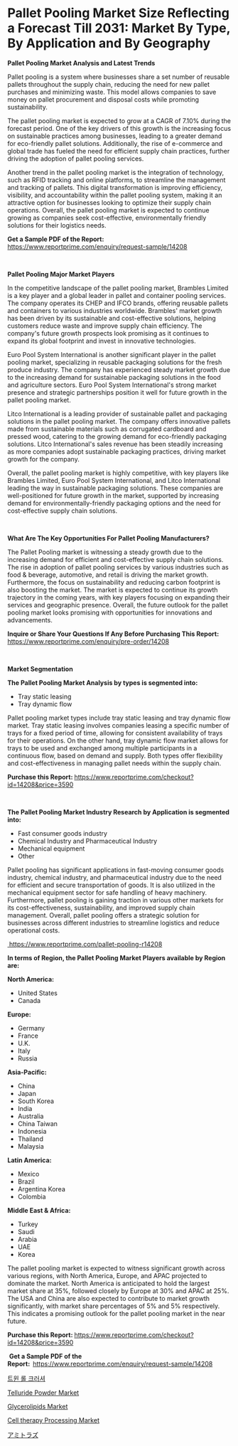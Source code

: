 <p><h1>Pallet Pooling Market Size Reflecting a Forecast Till 2031: Market By Type, By Application and By Geography</h1></p><p><strong>Pallet Pooling Market Analysis and Latest Trends</strong></p>
<p><p>Pallet pooling is a system where businesses share a set number of reusable pallets throughout the supply chain, reducing the need for new pallet purchases and minimizing waste. This model allows companies to save money on pallet procurement and disposal costs while promoting sustainability.</p><p>The pallet pooling market is expected to grow at a CAGR of 7.10% during the forecast period. One of the key drivers of this growth is the increasing focus on sustainable practices among businesses, leading to a greater demand for eco-friendly pallet solutions. Additionally, the rise of e-commerce and global trade has fueled the need for efficient supply chain practices, further driving the adoption of pallet pooling services.</p><p>Another trend in the pallet pooling market is the integration of technology, such as RFID tracking and online platforms, to streamline the management and tracking of pallets. This digital transformation is improving efficiency, visibility, and accountability within the pallet pooling system, making it an attractive option for businesses looking to optimize their supply chain operations. Overall, the pallet pooling market is expected to continue growing as companies seek cost-effective, environmentally friendly solutions for their logistics needs.</p></p>
<p><strong>Get a Sample PDF of the Report:&nbsp;</strong> <a href="https://www.reportprime.com/enquiry/request-sample/14208">https://www.reportprime.com/enquiry/request-sample/14208</a></p>
<p>&nbsp;</p>
<p><strong>Pallet Pooling Major Market Players</strong></p>
<p><p>In the competitive landscape of the pallet pooling market, Brambles Limited is a key player and a global leader in pallet and container pooling services. The company operates its CHEP and IFCO brands, offering reusable pallets and containers to various industries worldwide. Brambles' market growth has been driven by its sustainable and cost-effective solutions, helping customers reduce waste and improve supply chain efficiency. The company's future growth prospects look promising as it continues to expand its global footprint and invest in innovative technologies.</p><p>Euro Pool System International is another significant player in the pallet pooling market, specializing in reusable packaging solutions for the fresh produce industry. The company has experienced steady market growth due to the increasing demand for sustainable packaging solutions in the food and agriculture sectors. Euro Pool System International's strong market presence and strategic partnerships position it well for future growth in the pallet pooling market.</p><p>Litco International is a leading provider of sustainable pallet and packaging solutions in the pallet pooling market. The company offers innovative pallets made from sustainable materials such as corrugated cardboard and pressed wood, catering to the growing demand for eco-friendly packaging solutions. Litco International's sales revenue has been steadily increasing as more companies adopt sustainable packaging practices, driving market growth for the company.</p><p>Overall, the pallet pooling market is highly competitive, with key players like Brambles Limited, Euro Pool System International, and Litco International leading the way in sustainable packaging solutions. These companies are well-positioned for future growth in the market, supported by increasing demand for environmentally-friendly packaging options and the need for cost-effective supply chain solutions.</p></p>
<p>&nbsp;</p>
<p><strong>What Are The Key Opportunities For Pallet Pooling Manufacturers?</strong></p>
<p><p>The Pallet Pooling market is witnessing a steady growth due to the increasing demand for efficient and cost-effective supply chain solutions. The rise in adoption of pallet pooling services by various industries such as food & beverage, automotive, and retail is driving the market growth. Furthermore, the focus on sustainability and reducing carbon footprint is also boosting the market. The market is expected to continue its growth trajectory in the coming years, with key players focusing on expanding their services and geographic presence. Overall, the future outlook for the pallet pooling market looks promising with opportunities for innovations and advancements.</p></p>
<p><strong>Inquire or Share Your Questions If Any Before Purchasing This Report:</strong> <a href="https://www.reportprime.com/enquiry/pre-order/14208">https://www.reportprime.com/enquiry/pre-order/14208</a></p>
<p>&nbsp;</p>
<p><strong>Market Segmentation</strong></p>
<p><strong>The Pallet Pooling Market Analysis by types is segmented into:</strong></p>
<p><ul><li>Tray static leasing</li><li>Tray dynamic flow</li></ul></p>
<p><p>Pallet pooling market types include tray static leasing and tray dynamic flow market. Tray static leasing involves companies leasing a specific number of trays for a fixed period of time, allowing for consistent availability of trays for their operations. On the other hand, tray dynamic flow market allows for trays to be used and exchanged among multiple participants in a continuous flow, based on demand and supply. Both types offer flexibility and cost-effectiveness in managing pallet needs within the supply chain.</p></p>
<p><strong>Purchase this Report:&nbsp;</strong><a href="https://www.reportprime.com/checkout?id=14208&price=3590">https://www.reportprime.com/checkout?id=14208&price=3590</a></p>
<p>&nbsp;</p>
<p><strong>The Pallet Pooling Market Industry Research by Application is segmented into:</strong></p>
<p><ul><li>Fast consumer goods industry</li><li>Chemical Industry and Pharmaceutical Industry</li><li>Mechanical equipment</li><li>Other</li></ul></p>
<p><p>Pallet pooling has significant applications in fast-moving consumer goods industry, chemical industry, and pharmaceutical industry due to the need for efficient and secure transportation of goods. It is also utilized in the mechanical equipment sector for safe handling of heavy machinery. Furthermore, pallet pooling is gaining traction in various other markets for its cost-effectiveness, sustainability, and improved supply chain management. Overall, pallet pooling offers a strategic solution for businesses across different industries to streamline logistics and reduce operational costs.</p></p>
<p><a href="https://www.reportprime.com/pallet-pooling-r14208">&nbsp;https://www.reportprime.com/pallet-pooling-r14208</a></p>
<p><strong>In terms of Region, the Pallet Pooling Market Players available by Region are:</strong></p>
<p>
    <p> <strong> North America: </strong>
        <ul>
            <li>United States</li>
            <li>Canada</li>
        </ul>
        </p> 
    <p> <strong> Europe: </strong>
        <ul>
            <li>Germany</li>
            <li>France</li>
            <li>U.K.</li>
            <li>Italy</li>
            <li>Russia</li>
        </ul>
        </p> 
    <p> <strong> Asia-Pacific: </strong>
        <ul>
            <li>China</li>
            <li>Japan</li>
            <li>South Korea</li>
            <li>India</li>
            <li>Australia</li>
            <li>China Taiwan</li>
            <li>Indonesia</li>
            <li>Thailand</li>
            <li>Malaysia</li>
        </ul>
        </p> 
    <p> <strong> Latin America: </strong>
        <ul>
            <li>Mexico</li>
            <li>Brazil</li>
            <li>Argentina Korea</li>
            <li>Colombia</li>
        </ul>
        </p> 
    <p> <strong> Middle East & Africa: </strong>
        <ul>
            <li>Turkey</li>
            <li>Saudi</li>
            <li>Arabia</li>
            <li>UAE</li>
            <li>Korea</li>
        </ul>
    </p>
    </p>
<p><p>The pallet pooling market is expected to witness significant growth across various regions, with North America, Europe, and APAC projected to dominate the market. North America is anticipated to hold the largest market share at 35%, followed closely by Europe at 30% and APAC at 25%. The USA and China are also expected to contribute to market growth significantly, with market share percentages of 5% and 5% respectively. This indicates a promising outlook for the pallet pooling market in the near future.</p></p>
<p><strong>Purchase this Report: </strong><a href="https://www.reportprime.com/checkout?id=14208&price=3590">https://www.reportprime.com/checkout?id=14208&price=3590</a></p>
<p>&nbsp;<strong>Get a Sample PDF of the Report:&nbsp;&nbsp;</strong><a href="https://www.reportprime.com/enquiry/request-sample/14208">https://www.reportprime.com/enquiry/request-sample/14208</a></p>
<p><strong></strong></p>
<p><p><a href="https://medium.com/@giovanileannon/%ED%8A%B8%EC%9C%88-%EB%A1%A4-%ED%81%AC%EB%9F%AC%EC%85%94-%EC%8B%9C%EC%9E%A5-%EA%B7%9C%EB%AA%A8%EB%8A%94-%EA%B8%80%EB%A1%9C%EB%B2%8C-%EC%82%B0%EC%97%85%EC%97%90%EC%84%9C-%EA%B0%80%EC%9E%A5-%EC%A2%8B%EC%9D%80-%EB%A7%88%EC%BC%80%ED%8C%85-%EC%B1%84%EB%84%90%EC%9D%84-%EB%B3%B4%EC%97%AC%EC%A4%8D%EB%8B%88%EB%8B%A4-695907b3a821">트윈 롤 크러셔</a></p><p><a href="https://issuu.com/reportprime-2/docs/telluride-powder-market-size-2030.pptx">Telluride Powder Market</a></p><p><a href="https://issuu.com/reportprime-2/docs/glycerolipids-market-size-2030.pptx">Glycerolipids Market</a></p><p><a href="https://github.com/indrystar/Market-Research-Report-List-2/blob/main/cell-therapy-processing-market.md">Cell therapy Processing Market</a></p><p><a href="https://medium.com/@rockcod61/%E3%82%A2%E3%83%9F%E3%83%88%E3%83%A9%E3%82%BA%E5%B8%82%E5%A0%B4%E3%83%AC%E3%83%9D%E3%83%BC%E3%83%88%E3%81%AF-%E3%81%93%E3%81%AE%E5%B8%82%E5%A0%B4%E3%81%AE%E6%9C%80%E6%96%B0%E3%81%AE%E3%83%88%E3%83%AC%E3%83%B3%E3%83%89%E3%81%A8%E6%88%90%E9%95%B7%E6%A9%9F%E4%BC%9A%E3%82%92%E6%98%8E%E3%82%89%E3%81%8B%E3%81%AB%E3%81%97%E3%81%A6%E3%81%84%E3%81%BE%E3%81%99-06ff6b676f0a">アミトラズ</a></p></p>